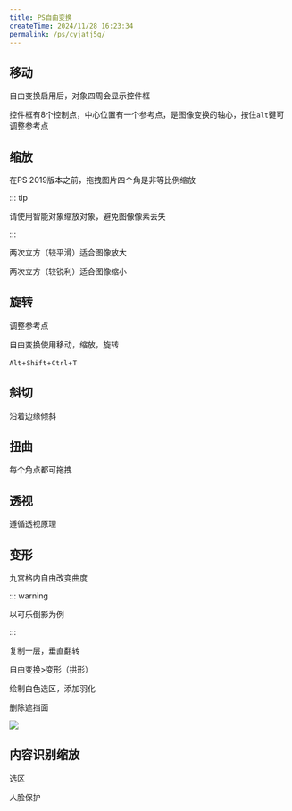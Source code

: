 ```yaml
---
title: PS自由变换
createTime: 2024/11/28 16:23:34
permalink: /ps/cyjatj5g/
---
```

## 移动

自由变换启用后，对象四周会显示控件框

控件框有8个控制点，中心位置有一个参考点，是图像变换的轴心，按住`alt`键可调整参考点

## 缩放

在PS 2019版本之前，拖拽图片四个角是非等比例缩放

::: tip

请使用智能对象缩放对象，避免图像像素丢失

:::

两次立方（较平滑）适合图像放大

两次立方（较锐利）适合图像缩小

## 旋转

调整参考点

自由变换使用移动，缩放，旋转

`Alt`+`Shift`+`Ctrl`+`T`

## 斜切

沿着边缘倾斜

## 扭曲

每个角点都可拖拽

## 透视

遵循透视原理

## 变形

九宫格内自由改变曲度

::: warning

以可乐倒影为例

:::

复制一层，垂直翻转

自由变换>变形（拱形）

绘制白色选区，添加羽化

删除遮挡面

![](https://file.iglooblog.top/ps/%E6%88%AA%E5%B1%8F2024-10-13%2020.42.29.png)

## 内容识别缩放

选区

人脸保护
